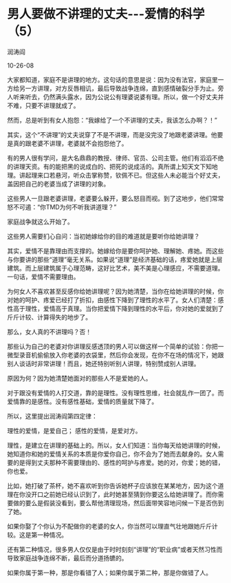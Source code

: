 # 男人要做不讲理的丈夫---爱情的科学（5）

润涛阎

10-26-08

大家都知道，家庭不是讲理的地方。这句话的意思是说：因为没有法官，家庭里一方给另一方讲理，对方反唇相讥，最后导致战争连绵，直到感情破裂分手为止。旁人听来听去，仍然满头露水，因为公说公有理婆说婆有理。所以，做一个好丈夫并不难，只要不讲理就成了。

然而，总是听到有女人抱怨：“我嫁给了一个不讲理的丈夫，我该怎么办啊？！”

其实，这个“不讲理”的丈夫说穿了不是不讲理，而是没完没了地跟老婆讲理。他要是真的跟老婆不讲理，老婆就不会抱怨他了。

有的男人很有学问，是大名鼎鼎的教授、律师、官员、公司主管。他们有滔滔不绝的讲理天资。有的能把黑的说成白的、把死的说成活的。真所谓上知天文下知地理。讲起理来口若悬河，听众击掌称赞，钦佩不已。但这些人未必能当个好丈夫，盖因把自己的老婆当成了讲理的对象。

这些男人一旦跟老婆讲理，老婆要么躲开，要么怒目而视。到了这地步，他们常常怒不可遏：“你TMD为何不听我讲道理？”

家庭战争就这么开始了。

这些男人需要扪心自问：当初她嫁给你的目的难道就是要听你给她讲理？

其实，爱情不是靠理由而支撑的。她嫁给你是要你呵护她、理解她、疼她。而这些与你要讲的那些“道理”毫无关系。如果说“道理”是经济基础的话，疼爱她就是上层建筑。而上层建筑属于心理范畴，这好比艺术，美不美是心理感应，不需要道理。一句话，爱情不需要理由。

为何女人不喜欢甚至反感你给她讲理呢？因为她清楚，当你在给她讲理的时候，你对她的呵护、疼爱已经打了折扣，由感性下降到了理性的水平了。女人们清楚：感性高于理性，爱情高于真理。当你把爱情下降到理性的水平后，你对她的爱就到了斤斤计较、计算得失的地步了。

那么，女人真的不讲理吗？否！

那些认为自己的老婆对你讲理反感透顶的男人可以做这样一个简单的试验：你把一微型录音机偷偷放入你老婆的衣袋里，然后你会发现，在你不在场的情况下，她跟别人谈话时非常讲理！而且，她还特别听别人讲理，特别赞成别人讲理。

原因为何？因为她清楚她面对的那些人不是爱她的人。

对于跟没有爱情的人打交道，靠的是理性。没有理性思维，社会就乱作一团了。而爱情靠的是感性。没有感性基础，爱情的质量就下降了。

所以，这里提出润涛阎第四定律：

理性的爱情，是爱自己；
感性的爱情，是爱对方。

理性，是建立在讲理的基础上的。所以，女人们知道：当你每天给她讲理的时候，她知道你和她的爱情关系的本质是你爱你自己，你不会为了她而去献身的。女人需要的是得到丈夫那种不需要理由的、感性的呵护与疼爱。她的对，你爱；她的错，你也爱。

比如，她打破了茶杯，她不喜欢听到你告诉她杯子应该放在某某地方，因为这个道理在你没开口之前她已经认识到了，此时她甚至猜到你要这么给她讲理了。而你需要做的要么是假装没看到，要么帮他清理现场，然后面带笑容地问候一下是否伤到了她。

如果你娶了个你认为不配做你的老婆的女人，你当然可以理直气壮地跟她斤斤计较。这是第一种情况。

还有第二种情况，很多男人仅仅是由于时时刻刻“讲理”的“职业病”或者天然习性而导致家庭战争连绵不断，最后而分道扬镳的。

如果你属于第一种，那是你看错了人；如果你属于第二种，那是你做错了人。
